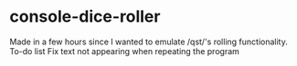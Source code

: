# console-dice-roller
Made in a few hours since I wanted to emulate /qst/'s rolling functionality. 
To-do list
  Fix text not appearing when repeating the program
